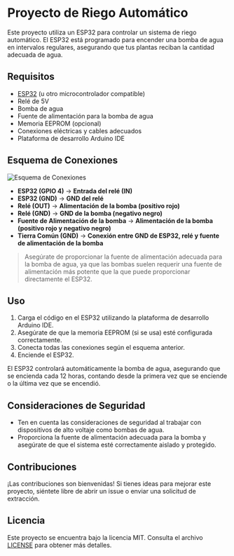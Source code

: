 # Proyecto de Riego Automático

Este proyecto utiliza un ESP32 para controlar un sistema de riego automático. El ESP32 está programado para encender una bomba de agua en intervalos regulares, asegurando que tus plantas reciban la cantidad adecuada de agua.

## Requisitos

- [ESP32](https://www.espressif.com/en/products/hardware/esp32/overview) (u otro microcontrolador compatible)
- Relé de 5V
- Bomba de agua
- Fuente de alimentación para la bomba de agua
- Memoria EEPROM (opcional)
- Conexiones eléctricas y cables adecuados
- Plataforma de desarrollo Arduino IDE

## Esquema de Conexiones

![Esquema de Conexiones](conexion_esp32_bomba.png)

- **ESP32 (GPIO 4)** -> **Entrada del relé (IN)**
- **ESP32 (GND)** -> **GND del relé**
- **Relé (OUT)** -> **Alimentación de la bomba (positivo rojo)**
- **Relé (GND)** -> **GND de la bomba (negativo negro)**
- **Fuente de Alimentación de la bomba** -> **Alimentación de la bomba (positivo rojo y negativo negro)**
- **Tierra Común (GND)** -> **Conexión entre GND de ESP32, relé y fuente de alimentación de la bomba**

> Asegúrate de proporcionar la fuente de alimentación adecuada para la bomba de agua, ya que las bombas suelen requerir una fuente de alimentación más potente que la que puede proporcionar directamente el ESP32.

## Uso

1. Carga el código en el ESP32 utilizando la plataforma de desarrollo Arduino IDE.
2. Asegúrate de que la memoria EEPROM (si se usa) esté configurada correctamente.
3. Conecta todas las conexiones según el esquema anterior.
4. Enciende el ESP32.

El ESP32 controlará automáticamente la bomba de agua, asegurando que se encienda cada 12 horas, contando desde la primera vez que se enciende o la última vez que se encendió.

## Consideraciones de Seguridad

- Ten en cuenta las consideraciones de seguridad al trabajar con dispositivos de alto voltaje como bombas de agua.
- Proporciona la fuente de alimentación adecuada para la bomba y asegúrate de que el sistema esté correctamente aislado y protegido.

## Contribuciones

¡Las contribuciones son bienvenidas! Si tienes ideas para mejorar este proyecto, siéntete libre de abrir un issue o enviar una solicitud de extracción.

## Licencia

Este proyecto se encuentra bajo la licencia MIT. Consulta el archivo [LICENSE](LICENSE) para obtener más detalles.
